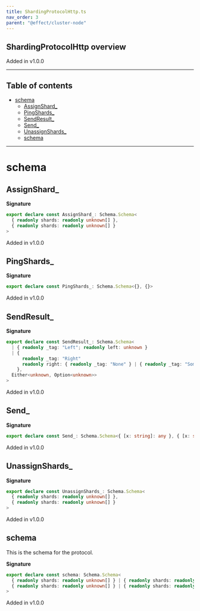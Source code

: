 ```yaml
---
title: ShardingProtocolHttp.ts
nav_order: 3
parent: "@effect/cluster-node"
---
```


## ShardingProtocolHttp overview

Added in v1.0.0

---

<h2 class="text-delta">Table of contents</h2>

- [schema](#schema)
  - [AssignShard\_](#assignshard_)
  - [PingShards\_](#pingshards_)
  - [SendResult\_](#sendresult_)
  - [Send\_](#send_)
  - [UnassignShards\_](#unassignshards_)
  - [schema](#schema-1)

---

# schema

## AssignShard\_

**Signature**

```ts
export declare const AssignShard_: Schema.Schema<
  { readonly shards: readonly unknown[] },
  { readonly shards: readonly unknown[] }
>
```

Added in v1.0.0

## PingShards\_

**Signature**

```ts
export declare const PingShards_: Schema.Schema<{}, {}>
```

Added in v1.0.0

## SendResult\_

**Signature**

```ts
export declare const SendResult_: Schema.Schema<
  | { readonly _tag: "Left"; readonly left: unknown }
  | {
      readonly _tag: "Right"
      readonly right: { readonly _tag: "None" } | { readonly _tag: "Some"; readonly value: unknown }
    },
  Either<unknown, Option<unknown>>
>
```

Added in v1.0.0

## Send\_

**Signature**

```ts
export declare const Send_: Schema.Schema<{ [x: string]: any }, { [x: string]: any }>
```

Added in v1.0.0

## UnassignShards\_

**Signature**

```ts
export declare const UnassignShards_: Schema.Schema<
  { readonly shards: readonly unknown[] },
  { readonly shards: readonly unknown[] }
>
```

Added in v1.0.0

## schema

This is the schema for the protocol.

**Signature**

```ts
export declare const schema: Schema.Schema<
  { readonly shards: readonly unknown[] } | { readonly shards: readonly unknown[] } | { [x: string]: any } | {},
  { readonly shards: readonly unknown[] } | { readonly shards: readonly unknown[] } | { [x: string]: any } | {}
>
```

Added in v1.0.0
